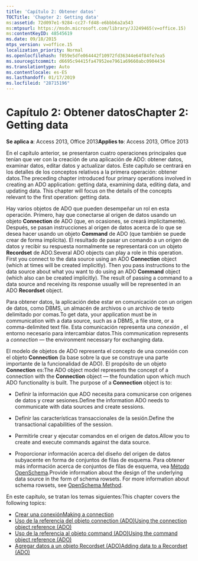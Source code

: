 ```yaml
---
title: 'Capítulo 2: Obtener datos'
TOCTitle: 'Chapter 2: Getting data'
ms:assetid: 72d097e1-9284-cc27-fd48-e6bbb6a2a543
ms:mtpsurl: https://msdn.microsoft.com/library/JJ249465(v=office.15)
ms:contentKeyID: 48545619
ms.date: 09/18/2015
mtps_version: v=office.15
localization_priority: Normal
ms.openlocfilehash: f059e5dfe064442f10972fd36344e64f84fe7ea5
ms.sourcegitcommit: d6695c94415fa47952ee7961a69660abc0904434
ms.translationtype: Auto
ms.contentlocale: es-ES
ms.lasthandoff: 01/17/2019
ms.locfileid: "28715196"
---
```

# <a name="chapter-2-getting-data"></a><span data-ttu-id="ac7bc-102">Capítulo 2: Obtener datos</span><span class="sxs-lookup"><span data-stu-id="ac7bc-102">Chapter 2: Getting data</span></span>

<span data-ttu-id="ac7bc-103">**Se aplica a**: Access 2013, Office 2013</span><span class="sxs-lookup"><span data-stu-id="ac7bc-103">**Applies to**: Access 2013, Office 2013</span></span>

<span data-ttu-id="ac7bc-p101">En el capítulo anterior, se presentaron cuatro operaciones principales que tenían que ver con la creación de una aplicación de ADO: obtener datos, examinar datos, editar datos y actualizar datos. Este capítulo se centrará en los detalles de los conceptos relativos a la primera operación: obtener datos.</span><span class="sxs-lookup"><span data-stu-id="ac7bc-p101">The preceding chapter introduced four primary operations involved in creating an ADO application: getting data, examining data, editing data, and updating data. This chapter will focus on the details of the concepts relevant to the first operation: getting data.</span></span>

<span data-ttu-id="ac7bc-p102">Hay varios objetos de ADO que pueden desempeñar un rol en esta operación. Primero, hay que conectarse al origen de datos usando un objeto **Connection** de ADO (que, en ocasiones, se creará implícitamente). Después, se pasan instrucciones al origen de datos acerca de lo que se desea hacer usando un objeto **Command** de ADO (que también se puede crear de forma implícita). El resultado de pasar un comando a un origen de datos y recibir su respuesta normalmente se representará con un objeto **Recordset** de ADO.</span><span class="sxs-lookup"><span data-stu-id="ac7bc-p102">Several ADO objects can play a role in this operation. First you connect to the data source using an ADO **Connection** object (which at times will be created implicitly). Then you pass instructions to the data source about what you want to do using an ADO **Command** object (which also can be created implicitly). The result of passing a command to a data source and receiving its response usually will be represented in an ADO **Recordset** object.</span></span>

<span data-ttu-id="ac7bc-110">Para obtener datos, la aplicación debe estar en comunicación con un origen de datos, como DBMS, un almacén de archivos o un archivo de texto delimitado por comas.</span><span class="sxs-lookup"><span data-stu-id="ac7bc-110">To get data, your application must be in communication with a data source, such as a DBMS, a file store, or a comma-delimited text file.</span></span> <span data-ttu-id="ac7bc-111">Esta comunicación representa una *conexión* , el entorno necesario para intercambiar datos.</span><span class="sxs-lookup"><span data-stu-id="ac7bc-111">This communication represents a *connection* — the environment necessary for exchanging data.</span></span>

<span data-ttu-id="ac7bc-p104">El modelo de objetos de ADO representa el concepto de una conexión con el objeto **Connection** (la base sobre la que se construye una parte importante de la funcionalidad de ADO). El propósito de un objeto **Connection** es:</span><span class="sxs-lookup"><span data-stu-id="ac7bc-p104">The ADO object model represents the concept of a connection with the **Connection** object — the foundation upon which much ADO functionality is built. The purpose of a **Connection** object is to:</span></span>

- <span data-ttu-id="ac7bc-114">Definir la información que ADO necesita para comunicarse con orígenes de datos y crear sesiones.</span><span class="sxs-lookup"><span data-stu-id="ac7bc-114">Define the information ADO needs to communicate with data sources and create sessions.</span></span>

- <span data-ttu-id="ac7bc-115">Definir las características transaccionales de la sesión.</span><span class="sxs-lookup"><span data-stu-id="ac7bc-115">Define the transactional capabilities of the session.</span></span>

- <span data-ttu-id="ac7bc-116">Permitirle crear y ejecutar comandos en el origen de datos.</span><span class="sxs-lookup"><span data-stu-id="ac7bc-116">Allow you to create and execute commands against the data source.</span></span>

- <span data-ttu-id="ac7bc-p105">Proporcionar información acerca del diseño del origen de datos subyacente en forma de conjuntos de filas de esquema. Para obtener más información acerca de conjuntos de filas de esquema, vea [Método OpenSchema](openschema-method-ado.md).</span><span class="sxs-lookup"><span data-stu-id="ac7bc-p105">Provide information about the design of the underlying data source in the form of schema rowsets. For more information about schema rowsets, see [OpenSchema Method](openschema-method-ado.md).</span></span>

<span data-ttu-id="ac7bc-119">En este capítulo, se tratan los temas siguientes:</span><span class="sxs-lookup"><span data-stu-id="ac7bc-119">This chapter covers the following topics:</span></span>

- [<span data-ttu-id="ac7bc-120">Crear una conexión</span><span class="sxs-lookup"><span data-stu-id="ac7bc-120">Making a connection</span></span>](making-a-connection.md)
- [<span data-ttu-id="ac7bc-121">Uso de la referencia del objeto connection (ADO)</span><span class="sxs-lookup"><span data-stu-id="ac7bc-121">Using the connection object reference (ADO)</span></span>](using-the-connection-object-access.md)
- [<span data-ttu-id="ac7bc-122">Uso de la referencia al objeto command (ADO)</span><span class="sxs-lookup"><span data-stu-id="ac7bc-122">Using the command object reference (ADO)</span></span>](using-the-command-object-access.md)
- [<span data-ttu-id="ac7bc-123">Agregar datos a un objeto Recordset (ADO)</span><span class="sxs-lookup"><span data-stu-id="ac7bc-123">Adding data to a Recordset (ADO)</span></span>](adding-data-to-a-recordset.md)

